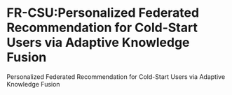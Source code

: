 # FR-CSU:Personalized Federated Recommendation for Cold-Start Users via Adaptive Knowledge Fusion
Personalized Federated Recommendation for Cold-Start Users via Adaptive Knowledge Fusion
